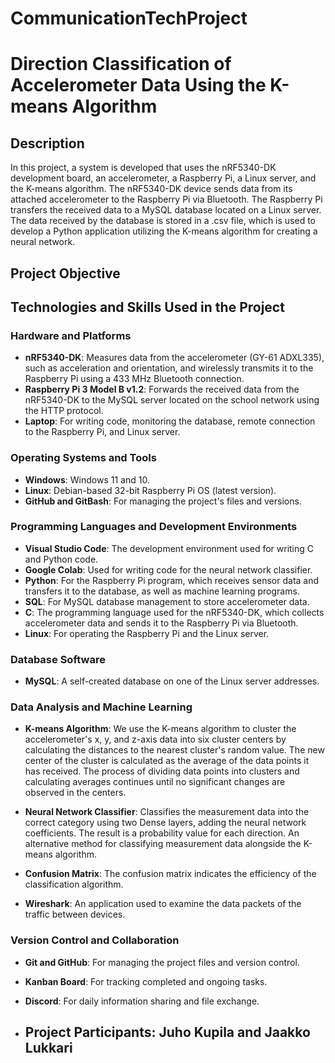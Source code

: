 # CommunicationTechProject

# Direction Classification of Accelerometer Data Using the K-means Algorithm

## Description
In this project, a system is developed that uses the nRF5340-DK development board, an accelerometer, a Raspberry Pi, a Linux server, and the K-means algorithm. The nRF5340-DK device sends data from its attached accelerometer to the Raspberry Pi via Bluetooth. The Raspberry Pi transfers the received data to a MySQL database located on a Linux server. The data received by the database is stored in a .csv file, which is used to develop a Python application utilizing the K-means algorithm for creating a neural network.

## Project Objective

## Technologies and Skills Used in the Project

### Hardware and Platforms
- **nRF5340-DK**: Measures data from the accelerometer (GY-61 ADXL335), such as acceleration and orientation, and wirelessly transmits it to the Raspberry Pi using a 433 MHz Bluetooth connection.
- **Raspberry Pi 3 Model B v1.2**: Forwards the received data from the nRF5340-DK to the MySQL server located on the school network using the HTTP protocol.
- **Laptop**: For writing code, monitoring the database, remote connection to the Raspberry Pi, and Linux server.

### Operating Systems and Tools
- **Windows**: Windows 11 and 10.
- **Linux**: Debian-based 32-bit Raspberry Pi OS (latest version).
- **GitHub and GitBash**: For managing the project's files and versions.

### Programming Languages and Development Environments
- **Visual Studio Code**: The development environment used for writing C and Python code.
- **Google Colab**: Used for writing code for the neural network classifier.
- **Python**: For the Raspberry Pi program, which receives sensor data and transfers it to the database, as well as machine learning programs.
- **SQL**: For MySQL database management to store accelerometer data.
- **C**: The programming language used for the nRF5340-DK, which collects accelerometer data and sends it to the Raspberry Pi via Bluetooth.
- **Linux**: For operating the Raspberry Pi and the Linux server.

### Database Software
- **MySQL**: A self-created database on one of the Linux server addresses.

### Data Analysis and Machine Learning
- **K-means Algorithm**: We use the K-means algorithm to cluster the accelerometer's x, y, and z-axis data into six cluster centers by calculating the distances to the nearest cluster's random value. The new center of the cluster is calculated as the average of the data points it has received. The process of dividing data points into clusters and calculating averages continues until no significant changes are observed in the centers.
  
- **Neural Network Classifier**: Classifies the measurement data into the correct category using two Dense layers, adding the neural network coefficients. The result is a probability value for each direction. An alternative method for classifying measurement data alongside the K-means algorithm.

- **Confusion Matrix**: The confusion matrix indicates the efficiency of the classification algorithm.
- **Wireshark**: An application used to examine the data packets of the traffic between devices.

### Version Control and Collaboration
- **Git and GitHub**: For managing the project files and version control.
- **Kanban Board**: For tracking completed and ongoing tasks.
- **Discord**: For daily information sharing and file exchange.

- ## Project Participants: Juho Kupila and Jaakko Lukkari
